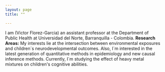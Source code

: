 ```yaml
---
layout: page
title: ""

---
```

I am (Victor Florez-Garcia) an assistant professor at the Department of Public Health at Universidad del Norte, Barranquilla - Colombia.
**Research Areas:** My interests lie at the intersection between environmental exposures and children´s neurodevelopmental outcomes.  Also, I´m interested in the latest generation of quantitative methods in epidemiology and new causal inference methods. Currently, I´m studying the effect of heavy metal mixtures on children's cognitive abilities.
